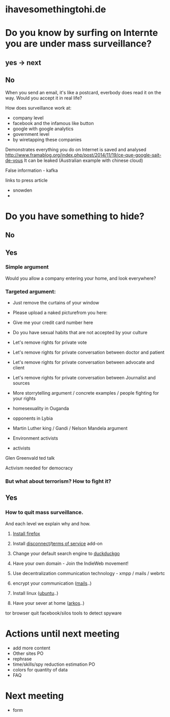 ihavesomethingtohi.de
=====================

# Do you know by surfing on Internte you are under mass surveillance?

## yes -> next

## No

When you send an email, it's like a postcard, everbody does read it on the way.
Would you accept it in real life?

How does surveillance work at:
- company level
 - facebook and the infamous like button
 - google with google analytics
- government level
 - by wiretapping these companies

Demonstrates everything you do on Internet is saved and analysed
http://www.framablog.org/index.php/post/2014/11/19/ce-que-google-sait-de-vous
It can be leaked
(Australian example with chinese cloud)

False information - kafka

links to press article
- snowden
-

# Do you have something to hide?

## No

## Yes

### Simple argument

Would you allow a company entering your home, and look everywhere?

### Targeted argument:
- Just remove the curtains of your window
- Please upload a naked picturefrom you here:
- Give me your credit card number here
- Do you have sexual habits that are not accepted by your culture
- Let's remove rights for private vote
- Let's remove rights for private conversation between doctor and patient
- Let's remove rights for private conversation between advocate and client
- Let's remove rights for private conversation between Journalist and sources

- More storrytelling argument / concrete examples / people fighting for your rights
 - homesexuality in Ouganda
 - opponents in Lybia
 - Martin Luther king / Gandi / Nelson Mandela argument
 - Environment activists
 - activists

Glen Greenvald ted talk

Activism needed for democracy

### But what about terrorism? How to fight it?

## Yes

### How to quit mass surveillance.

And each level we explain why and how.

1. [Install firefox](https://www.mozilla.org/en-US/firefox/new/)

2. Install [disconnect](https://disconnect.me/)/[terms of service](https://tosdr.org/) add-on

3. Change your default search engine to [duckduckgo](http://duckduckgo.com/)

4. Have your own domain - Join the IndieWeb movement!

5. Use decentralization communication technology - xmpp /  mails / webrtc

6. encrypt your communication ([mails](https://emailselfdefense.fsf.org/en/)..)

7. Install linux ([ubuntu](http://www.ubuntu.com/desktop)..)

8. Have your sever at home ([arkos](https://arkos.io/)..)

tor browser
quit facebook/silos
tools to detect spyware

# Actions until next meeting
- add more content
- Other sites PO
- rephrase
- time/skills/spy reduction estimation PO
- colors for quantity of data
- FAQ

# Next meeting
- form
